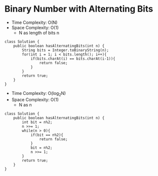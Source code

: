 # Binary Number with Alternating Bits

- Time Complexity: O(N)
- Space Complexity: O(1)
  - N as length of bits n

```
class Solution {
    public boolean hasAlternatingBits(int n) {
        String bits = Integer.toBinaryString(n);
        for(int i = 1; i < bits.length(); i++){
            if(bits.charAt(i) == bits.charAt(i-1)){
                return false;
            }
        }
        return true;
    }
}
```

- Time Complexity: O(log<sub>2</sub>N)
- Space Complexity: O(1)
  - N as n

```
class Solution {
    public boolean hasAlternatingBits(int n) {
        int bit = n%2;
        n >>= 1;
        while(n > 0){
            if(bit == n%2){
                return false;
            }
            bit = n%2;
            n >>= 1;
        }
        return true;
    }
}
```
